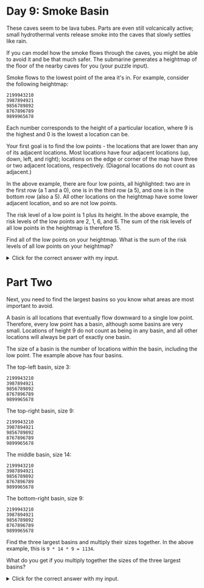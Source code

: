 # Day 9: Smoke Basin

These caves seem to be lava tubes. Parts are even still volcanically active; small hydrothermal vents release smoke into the caves that slowly settles like rain.

If you can model how the smoke flows through the caves, you might be able to avoid it and be that much safer. The submarine generates a heightmap of the floor of the nearby caves for you (your puzzle input).

Smoke flows to the lowest point of the area it's in. For example, consider the following heightmap:

	2199943210
	3987894921
	9856789892
	8767896789
	9899965678

Each number corresponds to the height of a particular location, where 9 is the highest and 0 is the lowest a location can be.

Your first goal is to find the low points - the locations that are lower than any of its adjacent locations. Most locations have four adjacent locations (up, down, left, and right); locations on the edge or corner of the map have three or two adjacent locations, respectively. (Diagonal locations do not count as adjacent.)

In the above example, there are four low points, all highlighted: two are in the first row (a 1 and a 0), one is in the third row (a 5), and one is in the bottom row (also a 5). All other locations on the heightmap have some lower adjacent location, and so are not low points.

The risk level of a low point is 1 plus its height. In the above example, the risk levels of the low points are 2, 1, 6, and 6. The sum of the risk levels of all low points in the heightmap is therefore 15.

Find all of the low points on your heightmap. What is the sum of the risk levels of all low points on your heightmap?

<details>
    <summary>
        Click for the correct answer with my input.
    </summary>
    Your puzzle answer was 530.
</details>

# Part Two

Next, you need to find the largest basins so you know what areas are most important to avoid.

A basin is all locations that eventually flow downward to a single low point. Therefore, every low point has a basin, although some basins are very small. Locations of height 9 do not count as being in any basin, and all other locations will always be part of exactly one basin.

The size of a basin is the number of locations within the basin, including the low point. The example above has four basins.

The top-left basin, size 3:

	2199943210
	3987894921
	9856789892
	8767896789
	9899965678

The top-right basin, size 9:

	2199943210
	3987894921
	9856789892
	8767896789
	9899965678

The middle basin, size 14:

	2199943210
	3987894921
	9856789892
	8767896789
	9899965678

The bottom-right basin, size 9:

	2199943210
	3987894921
	9856789892
	8767896789
	9899965678

Find the three largest basins and multiply their sizes together. In the above example, this is `9 * 14 * 9 = 1134`.

What do you get if you multiply together the sizes of the three largest basins?

<details>
    <summary>
        Click for the correct answer with my input.
    </summary>
    Your puzzle answer was 1019494.
</details>